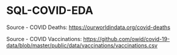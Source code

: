 # SQL-COVID-EDA

Source - COVID Deaths: https://ourworldindata.org/covid-deaths

Source - COVID Vaccinations: https://github.com/owid/covid-19-data/blob/master/public/data/vaccinations/vaccinations.csv

